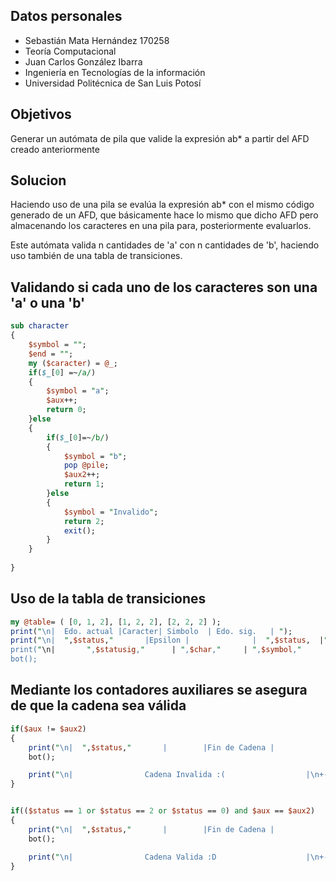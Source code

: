 ## Datos personales

 - Sebastián Mata Hernández	170258
 - Teoría Computacional
 - Juan Carlos González Ibarra
 - Ingeniería en Tecnologías de la información
 - Universidad Politécnica de San Luis Potosí

 
## Objetivos
Generar un autómata de pila que valide la expresión ab* a partir del AFD creado anteriormente

## Solucion
Haciendo uso de una pila se evalúa la expresión ab* con el mismo código generado de un AFD, que 
básicamente hace lo mismo que dicho AFD pero almacenando los caracteres en una pila para, 
posteriormente evaluarlos.

Este autómata valida n cantidades de 'a' con n cantidades de 'b', haciendo uso también 
de una tabla de transiciones.

## Validando si cada uno de los caracteres son una 'a' o una 'b'
```perl
sub character
{
	$symbol = "";
	$end = "";
	my ($caracter) = @_;	
	if($_[0] =~/a/)
    {	
		$symbol = "a";
		$aux++;
		return 0;
	}else
    {
		if($_[0]=~/b/)
        {
            $symbol = "b";
            pop @pile;
            $aux2++;
            return 1;
		}else
        {
            $symbol = "Invalido";
            return 2;
            exit();
		}
	}
	
}
```

## Uso de la tabla de transiciones
```perl
my @table= ( [0, 1, 2], [1, 2, 2], [2, 2, 2] );
print("\n|  Edo. actual	|Caracter| Simbolo 	| Edo. sig.   | ");
print("\n|	",$status,"       |Epsilon |              |  ",$status,  |");
print("\n|       ",$statusig,"      | ",$char,"     | ",$symbol,"		|  ",$status,"         |");
bot();
```

## Mediante los contadores auxiliares se asegura de que la cadena sea válida
```perl
if($aux != $aux2)
{
	print("\n|	",$status,"       |        |Fin de Cadena |            |");
    bot();

    print("\n|                Cadena Invalida :(                  |\n+----------------------------------------------------+");
}


if(($status == 1 or $status == 2 or $status == 0) and $aux == $aux2)
{
    print("\n|	",$status,"       |        |Fin de Cadena |            |");
    bot();

    print("\n|                Cadena Valida :D                    |\n+----------------------------------------------------+");
}
```
